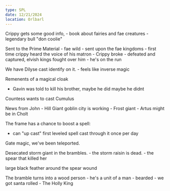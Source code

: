 ```yaml
---
type: SPL
date: 12/21/2024
location: Orlbarl
---
```


Crippy gets some good info, 
	- book about fairies and fae creatures
		- legendary bull "don coolie"

Sent to the Prime Material
	- fae wild
	- sent upon the fae kingdoms
	- first time crippy heard the voice of his matron
	- Crippy broke
	- defeated and captured, elvish kings fought over him
	- he's on the run

We have Dilyse cast identify on it. 
	- feels like inverse magic

Remenents of a magical cloak
- Gavin was told to kill his brother, maybe he did maybe he didnt

Countess wants to cast Cumulus 

News from John
	- Hill Giant goblin city is working
	- Frost giant 
		- Artus might be in Cholt

The frame has a chance to boost a spell:
- can "up cast" first leveled spell cast through it once per day


Gate magic, we've been teleported.

Desecated storm giant in the brambles.
	- the storm raisin is dead. 
	- the spear that killed her 

large black feather around the spear wound

The bramble turns into a wood person
	- he's a unit of a man
	- bearded
	- we got santa rolled
	- The Holly King

